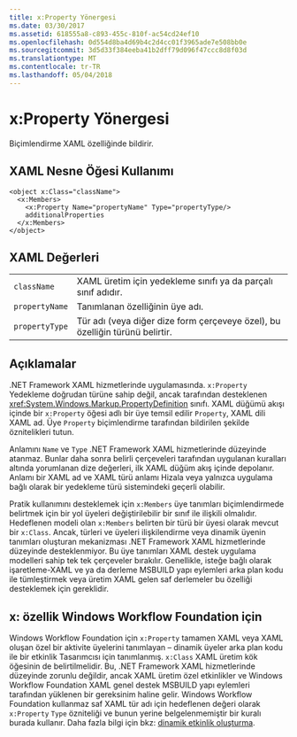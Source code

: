```yaml
---
title: x:Property Yönergesi
ms.date: 03/30/2017
ms.assetid: 618555a8-c893-455c-810f-ac54cd24ef10
ms.openlocfilehash: 0d554d8ba4d69b4c2d4cc01f3965ade7e508bb0e
ms.sourcegitcommit: 3d5d33f384eeba41b2dff79d096f47ccc8d8f03d
ms.translationtype: MT
ms.contentlocale: tr-TR
ms.lasthandoff: 05/04/2018
---
```

# <a name="xproperty-directive"></a>x:Property Yönergesi
Biçimlendirme XAML özelliğinde bildirir.  
  
## <a name="xaml-object-element-usage"></a>XAML Nesne Öğesi Kullanımı  
  
```  
<object x:Class="className">  
  <x:Members>  
    <x:Property Name="propertyName" Type="propertyType/>  
    additionalProperties  
  </x:Members>  
</object>  
```  
  
## <a name="xaml-values"></a>XAML Değerleri  
  
|||  
|-|-|  
|`className`|XAML üretim için yedekleme sınıfı ya da parçalı sınıf adıdır.|  
|`propertyName`|Tanımlanan özelliğinin üye adı.|  
|`propertyType`|Tür adı (veya diğer dize form çerçeveye özel), bu özelliğin türünü belirtir.|  
  
## <a name="remarks"></a>Açıklamalar  
 .NET Framework XAML hizmetlerinde uygulamasında. `x:Property` Yedekleme doğrudan türüne sahip değil, ancak tarafından desteklenen <xref:System.Windows.Markup.PropertyDefinition> sınıfı. XAML düğümü akışı içinde bir `x:Property` öğesi adlı bir üye temsil edilir `Property`, XAML dili XAML ad. Üye `Property` biçimlendirme tarafından bildirilen şekilde öznitelikleri tutun.  
  
 Anlamını `Name` ve `Type` .NET Framework XAML hizmetlerinde düzeyinde atanmaz. Bunlar daha sonra belirli çerçeveleri tarafından uygulanan kuralları altında yorumlanan dize değerleri, ilk XAML düğüm akış içinde depolanır. Anlamı bir XAML ad ve XAML türü anlamı Hizala veya yalnızca uygulama bağlı olarak bir yedekleme türü sistemindeki geçerli olabilir.  
  
 Pratik kullanımını desteklemek için `x:Members` üye tanımları biçimlendirmede belirtmek için bir yol üyeleri değiştirilebilir bir sınıf ile ilişkili olmalıdır. Hedeflenen modeli olan `x:Members` belirten bir türü bir üyesi olarak mevcut bir `x:Class`. Ancak, türleri ve üyeleri ilişkilendirme veya dinamik üyenin tanımları oluşturan mekanizması .NET Framework XAML hizmetlerinde düzeyinde desteklenmiyor. Bu üye tanımları XAML destek uygulama modelleri sahip tek tek çerçeveler bırakılır. Genellikle, isteğe bağlı olarak işaretleme-XAML ve ya da derleme MSBUILD yapı eylemleri arka plan kodu ile tümleştirmek veya üretim XAML gelen saf derlemeler bu özelliği desteklemek için gereklidir.  
  
## <a name="xproperty-for-windows-workflow-foundation"></a>x: özellik Windows Workflow Foundation için  
 Windows Workflow Foundation için `x:Property` tamamen XAML veya XAML oluşan özel bir aktivite üyelerini tanımlayan – dinamik üyeler arka plan kodu ile bir etkinlik Tasarımcısı için tanımlanmış. `x:Class` XAML üretim kök öğesinin de belirtilmelidir. Bu, .NET Framework XAML hizmetlerinde düzeyinde zorunlu değildir, ancak XAML üretim özel etkinlikler ve Windows Workflow Foundation XAML genel destek MSBUILD yapı eylemleri tarafından yüklenen bir gereksinim haline gelir. Windows Workflow Foundation kullanmaz saf XAML tür adı için hedeflenen değeri olarak `x:Property` `Type` özniteliği ve bunun yerine belgelenmemiştir bir kuralı burada kullanır. Daha fazla bilgi için bkz: [dinamik etkinlik oluşturma](http://msdn.microsoft.com/library/dd807392.aspx).
